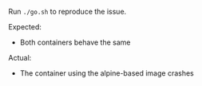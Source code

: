 Run `./go.sh` to reproduce the issue.

Expected:

- Both containers behave the same

Actual:

- The container using the alpine-based image crashes
